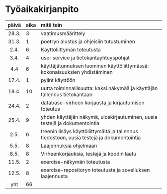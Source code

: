 # Työaikakirjanpito 

| päivä | aika | mitä tein  |
| :----:|:-----| :-----|
| 28.3. | 3    | vaatimusmäärittely |
| 31.3. | 1    | poetryn alustus ja ohjeisiin tutustuminen |
| 2.4.  | 6    | Käyttöliittymän toteutusta |
| 3.4.  | 4    | user service ja tietokantayhteyspohjat|
| 4.4   | 6    | käyttäjätunnuksen luominen käyttöliittymässä: kokonaisuuksien yhdistäminen |
| 17.4. | 1    | pylint käyttöön |
| 18.4. | 10   | uutta toiminnallisuutta: kaksi näkymää ja käyttäjän tallennus tietokantaan |
| 24.4. | 2    | database-virheen korjausta ja kirjautumisen toteutus |
| 25.4. | 9    | yhden käyttäjän näkymä, uloskirjautuminen, uusia testejä ja dokumentointia |
|  2.5. | 6    | treenin lisäys käyttöliittymältä ja tallennus tiedostoon, uusia testejä ja dokumentointia |
| 5.5.  | 8    | Laajennuksia ohjelmaan |
| 8.5.  | 8    | Virheenkorjauksia, testejä ja koodin laatu |
| 11.5. | 2   | exercise-näkymän toteutusta |
| 12.5. | 8   | exercise-repositoryn toteutusta ja sovelluksen laajennusta |
| yht   | 66   | | 
